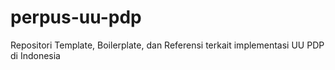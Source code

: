 # perpus-uu-pdp
Repositori Template, Boilerplate, dan Referensi terkait implementasi UU PDP di Indonesia
